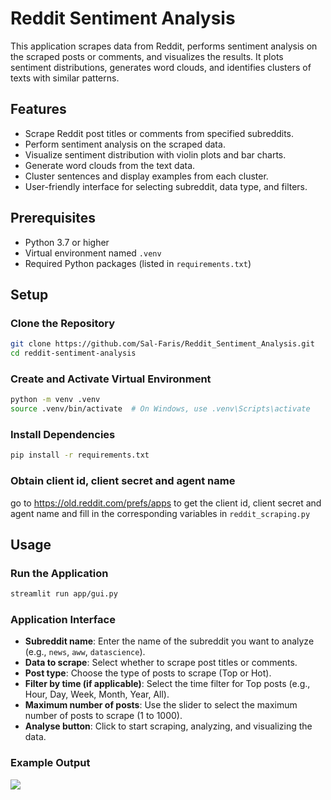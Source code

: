 # Reddit Sentiment Analysis
This application scrapes data from Reddit, performs sentiment analysis on the scraped posts or comments, and visualizes the results. It plots sentiment distributions, generates word clouds, and identifies clusters of texts with similar patterns.

## Features
- Scrape Reddit post titles or comments from specified subreddits.
- Perform sentiment analysis on the scraped data.
- Visualize sentiment distribution with violin plots and bar charts.
- Generate word clouds from the text data.
- Cluster sentences and display examples from each cluster.
- User-friendly interface for selecting subreddit, data type, and filters.

## Prerequisites
- Python 3.7 or higher
- Virtual environment named `.venv`
- Required Python packages (listed in `requirements.txt`)

## Setup

### Clone the Repository
```bash
git clone https://github.com/Sal-Faris/Reddit_Sentiment_Analysis.git
cd reddit-sentiment-analysis
```

### Create and Activate Virtual Environment
```bash
python -m venv .venv
source .venv/bin/activate  # On Windows, use .venv\Scripts\activate
```

### Install Dependencies
```bash
pip install -r requirements.txt
```

### Obtain client id, client secret and agent name
go to https://old.reddit.com/prefs/apps to get the client id, client secret and agent name and fill in the corresponding variables in ```reddit_scraping.py```

## Usage

### Run the Application
```bash
streamlit run app/gui.py
```
### Application Interface
- **Subreddit name**: Enter the name of the subreddit you want to analyze (e.g., `news`, `aww`, `datascience`).
- **Data to scrape**: Select whether to scrape post titles or comments.
- **Post type**: Choose the type of posts to scrape (Top or Hot).
- **Filter by time (if applicable)**: Select the time filter for Top posts (e.g., Hour, Day, Week, Month, Year, All).
- **Maximum number of posts**: Use the slider to select the maximum number of posts to scrape (1 to 1000).
- **Analyse button**: Click to start scraping, analyzing, and visualizing the data.

### Example Output

![](https://github.com/Your_Repository_Name/Your_GIF_Name.gif)
